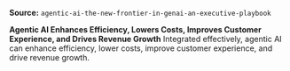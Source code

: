 **Source:** `agentic-ai-the-new-frontier-in-genai-an-executive-playbook`

**Agentic AI Enhances Efficiency, Lowers Costs, Improves Customer Experience, and Drives Revenue Growth**
Integrated effectively, agentic AI can enhance efficiency, lower costs, improve customer experience, and drive revenue growth.

